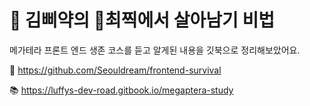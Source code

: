 # 🐣 김삐약의 🐀최찍에서 살아남기 비법

메가테라 프론트 엔드 생존 코스를 듣고 알게된 내용을 깃북으로 정리해보았어요.

📑 https://github.com/Seouldream/frontend-survival

📚 https://luffys-dev-road.gitbook.io/megaptera-study
